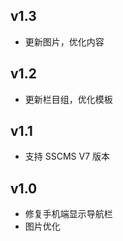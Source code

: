 ﻿## v1.3

- 更新图片，优化内容

## v1.2

- 更新栏目组，优化模板

## v1.1

- 支持 SSCMS V7 版本

## v1.0

- 修复手机端显示导航栏
- 图片优化